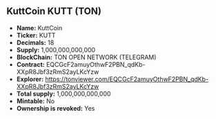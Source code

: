## KuttCoin KUTT (TON)

- **Name:** KuttCoin
- **Ticker:** KUTT
- **Decimals:** 18
- **Supply:** 1,000,000,000,000
- **BlockChain:** TON OPEN NETWORK (TELEGRAM)
- **Contract:** EQCGcF2amuyOthwF2PBN_qdKb-XXpR8Jbf3zRmS2ayLKcYzw
- **Explorer:** https://tonviewer.com/EQCGcF2amuyOthwF2PBN_qdKb-XXpR8Jbf3zRmS2ayLKcYzw
- **Total supply:** 1,000,000,000,000
- **Mintable:** No
- **Ownership is revoked:** Yes
